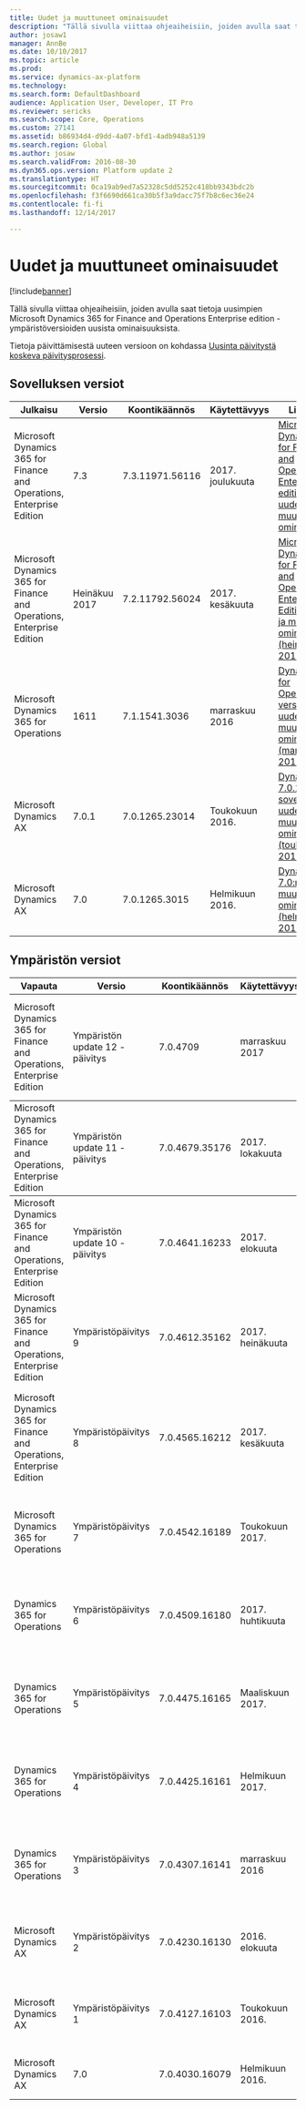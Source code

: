 ```yaml
---
title: Uudet ja muuttuneet ominaisuudet
description: "Tällä sivulla viittaa ohjeaiheisiin, joiden avulla saat tietoja uusimpien Microsoft Dynamics 365 for Finance and Operations -ympäristöversioiden uusista ominaisuuksista."
author: josaw1
manager: AnnBe
ms.date: 10/10/2017
ms.topic: article
ms.prod: 
ms.service: dynamics-ax-platform
ms.technology: 
ms.search.form: DefaultDashboard
audience: Application User, Developer, IT Pro
ms.reviewer: sericks
ms.search.scope: Core, Operations
ms.custom: 27141
ms.assetid: b86934d4-d9dd-4a07-bfd1-4adb948a5139
ms.search.region: Global
ms.author: josaw
ms.search.validFrom: 2016-08-30
ms.dyn365.ops.version: Platform update 2
ms.translationtype: HT
ms.sourcegitcommit: 0ca19ab9ed7a52328c5dd5252c418bb9343bdc2b
ms.openlocfilehash: f3f6690d661ca30b5f3a9dacc75f7b8c6ec36e24
ms.contentlocale: fi-fi
ms.lasthandoff: 12/14/2017

---
```


# <a name="whats-new-or-changed"></a>Uudet ja muuttuneet ominaisuudet

[!include[banner](../includes/banner.md)]

Tällä sivulla viittaa ohjeaiheisiin, joiden avulla saat tietoja uusimpien Microsoft Dynamics 365 for Finance and Operations Enterprise edition -ympäristöversioiden uusista ominaisuuksista.

Tietoja päivittämisestä uuteen versioon on kohdassa [Uusinta päivitystä koskeva päivitysprosessi](../../dev-itpro/migration-upgrade/upgrade-latest-update.md).


## <a name="application-releases"></a>Sovelluksen versiot

<table>
<colgroup>
<col width="20%" />
<col width="20%" />
<col width="20%" />
<col width="20%" />
<col width="20%" />
</colgroup>
<thead>
<tr class="header">
<th>Julkaisu</th>
<th>Versio</th>
<th>Koontikäännös</th>
<th>Käytettävyys</th>
<th>Lisätietoja</th>
</tr>
</thead>
<tbody>
<tr class="even">

</tr>
<tr class="even">
<td>Microsoft Dynamics 365 for Finance and Operations, Enterprise Edition</td>
<td>7.3</td>
<td>7.3.11971.56116</td>
<td>2017. joulukuuta</td>
<td><a href="whats-new-application-7.3-update.md">Microsoft Dynamics 365 for Finance and Operations, Enterprise editionin 7.3:n uudet ja muuttuneet ominaisuudet</a></td>
</tr></tr>
<tr class="even">
<td>Microsoft Dynamics 365 for Finance and Operations, Enterprise Edition</td>
<td>Heinäkuu 2017</td>
<td>7.2.11792.56024</td>
<td>2017. kesäkuuta</td>
<td><a href="whats-new-application-July-2017-update.md">Microsoft Dynamics 365 for Finance and Operations, Enterprise Editionin uudet ja muuttuneet ominaisuudet (heinäkuun 2017)</a></td>
</tr>
<tr class="even">
<td>Microsoft Dynamics 365 for Operations</td>
<td>1611</td>
<td>7.1.1541.3036</td>
<td>marraskuu 2016</td>
<td><a href="whats-new-dynamics-365-operations-1611.md">Dynamics 365 for Operations-version 1611 uudet ja muuttuneet ominaisuudet (marraskuu 2016)</a></td>
</tr>
<tr class="even">
<td>Microsoft Dynamics AX</td>
<td>7.0.1</td>
<td>7.0.1265.23014</td>
<td>Toukokuun 2016.</td>
<td><a href="whats-new-changed-application-version-7-0-1-may-2016.md">Dynamics AX 7.0.1 -sovellusversion uudet ja muuttuneet ominaisuudet (toukokuu 2016)</a></td>
</tr>
<tr class="even">
<td>Microsoft Dynamics AX</td>
<td>7.0</td>
<td>7.0.1265.3015</td>
<td>Helmikuun 2016.</td>
<td><a href="whats-new-changed-7-0-february-2016.md">Dynamics AX 7.0:n uudet ja muuttuneet ominaisuudet (helmikuu 2016)</a></td>
</tr>
</tbody>
</table>

## <a name="platform-releases"></a>Ympäristön versiot

<table>
<colgroup>
<col width="20%" />
<col width="20%" />
<col width="20%" />
<col width="20%" />
<col width="20%" />
</colgroup>
<thead>
<tr class="header">
<th>Vapauta</th>
<th>Versio</th>
<th>Koontikäännös</th>
<th>Käytettävyys</th>
<th>Lisätietoja</th>
</tr>
</thead>
<tbody>
<tr class="odd">
<td>Microsoft Dynamics 365 for Finance and Operations, Enterprise Edition</td>
<td>Ympäristön update 12 -päivitys</td>
<td>7.0.4709</td>
<td>marraskuu 2017</td>
<td><a href="whats-new-platform-update-12.md">Dynamics 365 for Finance and Operations, Enterprise Editionin ympäristöpäivityksen 12 (marraskuu 2017) uudet ja muuttuneet ominaisuudet</a></td>
<tbody><tr class="odd">
<td>Microsoft Dynamics 365 for Finance and Operations, Enterprise Edition</td>
<td>Ympäristön update 11 -päivitys</td>
<td>7.0.4679.35176</td>
<td>2017. lokakuuta</td>
<td><a href="whats-new-platform-update-11.md">Dynamics 365 for Finance and Operations, Enterprise Editionin ympäristöpäivityksen 11 (lokakuu 2017) uudet ja muuttuneet ominaisuudet</a></td>
<tbody>
<tr class="odd">
<td>Microsoft Dynamics 365 for Finance and Operations, Enterprise Edition</td>
<td>Ympäristön update 10 -päivitys</td>
<td>7.0.4641.16233</td>
<td>2017. elokuuta</td>
<td><a href="whats-new-platform-update-10.md">Dynamics 365 for Finance and Operations, Enterprise Editionin ympäristöpäivityksen 10 (elokuu 2017) uudet ja muuttuneet ominaisuudet</a></td>
<tr class="odd">
<td>Microsoft Dynamics 365 for Finance and Operations, Enterprise Edition</td>
<td>Ympäristöpäivitys 9</td>
<td>7.0.4612.35162</td>
<td>2017. heinäkuuta</td>
<td><a href="whats-new-platform-update-9.md">Dynamics 365 for Finance and Operations, Enterprise Editionin ympäristöpäivityksen 9 (heinäkuu 2017) uudet ja muuttuneet ominaisuudet</a></td>
</tr><tr class="odd">
<td>Microsoft Dynamics 365 for Finance and Operations, Enterprise Edition</td>
<td>Ympäristöpäivitys 8</td>
<td>7.0.4565.16212</td>
<td>2017. kesäkuuta</td>
<td><a href="whats-new-platform-update-8.md">Microsoft Dynamics 365 for Finance and Operations, Enterprise Editionin ympäristön päivityksen 8 (heinäkuu 2017) uudet ja muuttuneet ominaisuudet</a></td>
</tr>
<tr class="odd">
<td>Microsoft Dynamics 365 for Operations</td>
<td>Ympäristöpäivitys 7</td>
<td>7.0.4542.16189</td>
<td>Toukokuun 2017.</td>
<td><a href="whats-new-platform-update-7.md">Dynamics 365 for Operations -version ympäristöpäivityksen 7 uudet ja muuttuneet ominaisuudet (toukokuu 2017)</a></td>
</tr>
<tr class="odd">
<td>Dynamics 365 for Operations</td>
<td>Ympäristöpäivitys 6</td>
<td>7.0.4509.16180</td>
<td>2017. huhtikuuta</td>
<td><a href="whats-new-platform-update-6.md">Dynamics 365 for Operations -version ympäristöpäivityksen 6 uudet ja muuttuneet ominaisuudet (Huhtikuu 2017)</a></td>
</tr>
<tr class="odd">
<td>Dynamics 365 for Operations</td>
<td>Ympäristöpäivitys 5</td>
<td>7.0.4475.16165</td>
<td>Maaliskuun 2017.</td>
<td><a href="whats-new-platform-update-5.md">Dynamics 365 for Operations -version ympäristöpäivityksen 5 uudet ja muuttuneet ominaisuudet (Maaliskuu 2017)</a></td>
</tr>
<tr class="odd">
<td>Dynamics 365 for Operations</td>
<td>Ympäristöpäivitys 4</td>
<td>7.0.4425.16161</td>
<td>Helmikuun 2017.</td>
<td><a href="whats-new-platform-update-4.md">Dynamics 365 for Operations -version ympäristöpäivityksen 4 uudet ja muuttuneet ominaisuudet (Helmikuu 2017)</a></td>
</tr>
<tr class="odd">
<td>Dynamics 365 for Operations</td>
<td>Ympäristöpäivitys 3</td>
<td>7.0.4307.16141</td>
<td>marraskuu 2016</td>
<td><a href="whats-new-platform-update-3.md">Dynamics 365 for Operations-version ympäristöpäivityksen 3 uudet ja muuttuneet ominaisuudet (marraskuu 2016)</a></td>
</tr>
<tr class="even">
<td>Microsoft Dynamics AX</td>
<td>Ympäristöpäivitys 2</td>
<td>7.0.4230.16130</td>
<td>2016. elokuuta</td>
<td><a href="whats-new-platform-update-2.md">Dynamics AX 2 -ympäristöpäivityksen 2 uudet ja muuttuneet ominaisuudet (elokuu 2016)</a></td>
</tr>
<tr class="odd">
<td>Microsoft Dynamics AX</td>
<td>Ympäristöpäivitys 1</td>
<td>7.0.4127.16103</td>
<td>Toukokuun 2016.</td>
<td><a href="whats-new-changed-platform-version-7-1-may-2016.md">Dynamics AX 1 -ympäristöpäivityksen 1 uudet ja muuttuneet ominaisuudet (toukokuu 2016)</a></td>
</tr>
<tr class="odd">
<td>Microsoft Dynamics AX</td>
<td>7.0</td>
<td>7.0.4030.16079</td>
<td>Helmikuun 2016.</td>
<td><a href="whats-new-changed-7-0-february-2016.md">Dynamics AX 7.0:n uudet ja muuttuneet ominaisuudet (helmikuu 2016)</a></td>
</tr>
</tbody>
</table>

